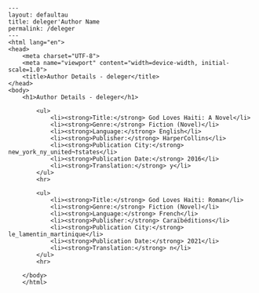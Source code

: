 
    ---
    layout: defaultau
    title: deleger'Author Name 
    permalink: /deleger
    ---
    <html lang="en">
    <head>
        <meta charset="UTF-8">
        <meta name="viewport" content="width=device-width, initial-scale=1.0">
        <title>Author Details - deleger</title>
    </head>
    <body>
        <h1>Author Details - deleger</h1>
        
            <ul>
                <li><strong>Title:</strong> God Loves Haiti: A Novel</li>
                <li><strong>Genre:</strong> Fiction (Novel)</li>
                <li><strong>Language:</strong> English</li>
                <li><strong>Publisher:</strong> HarperCollins</li>
                <li><strong>Publication City:</strong> new_york_ny_united¬†states</li>
                <li><strong>Publication Date:</strong> 2016</li>
                <li><strong>Translation:</strong> y</li>
            </ul>
            <hr>
            
            <ul>
                <li><strong>Title:</strong> God Loves Haiti: Roman</li>
                <li><strong>Genre:</strong> Fiction (Novel)</li>
                <li><strong>Language:</strong> French</li>
                <li><strong>Publisher:</strong> Caraïbéditions</li>
                <li><strong>Publication City:</strong> le_lamentin_martinique</li>
                <li><strong>Publication Date:</strong> 2021</li>
                <li><strong>Translation:</strong> n</li>
            </ul>
            <hr>
            
        </body>
        </html>
        